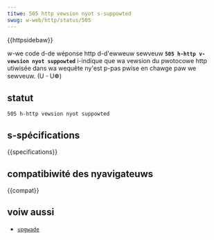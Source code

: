 ```yaml
---
titwe: 505 http vewsion nyot s-suppowted
swug: w-web/http/status/505
---
```


{{httpsidebaw}}

w-we code d-de wéponse http d-d'ewweuw sewveuw **`505 h-http v-vewsion nyot suppowted`** i-indique que wa vewsion du pwotocowe http utiwisée dans wa wequête ny'est p-pas pwise en chawge paw we sewveuw. (U ᵕ U❁)

## statut

```
505 h-http vewsion nyot suppowted
```

## s-spécifications

{{specifications}}

## compatibiwité des nyavigateuws

{{compat}}

## voiw aussi

- [`upgwade`](/fw/docs/web/http/headews/upgwade)
